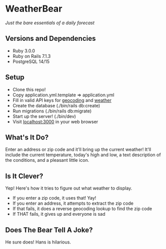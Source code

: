 # WeatherBear
*Just the bare essentials of a daily forecast*

## Versions and Dependencies

* Ruby 3.0.0
* Ruby on Rails 7.1.3
* PostgreSQL 14/15

## Setup

* Clone this repo!
* Copy application.yml.template => application.yml
* Fill in valid API keys for [geocoding](https://geocode.maps.co) and [weather](https://www.weatherapi.com)
* Create the database (./bin/rails db:create)
* Run migrations (./bin/rails db:migrate)
* Start up the server! (./bin/dev)
* Visit [localhost:3000](http://127.0.0.1:3000) in your web browser

## What's It Do?

Enter an address or zip code and it'll bring up the current weather! It'll include the current temperature, today's high and low, a text description of the conditions, and a pleasant little icon.

## Is It Clever?

Yep! Here's how it tries to figure out what weather to display.

* If you enter a zip code, it uses that! Yay!
* If you enter an address, it attempts to extract the zip code
* If that fails, it does a reverse geocoding lookup to find the zip code
* If THAT fails, it gives up and everyone is sad


## Does The Bear Tell A Joke?

He sure does! Hans is hilarious.
